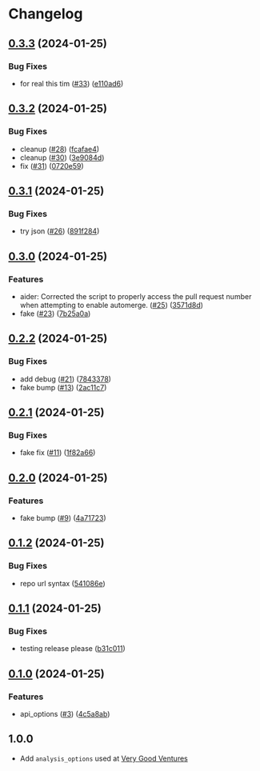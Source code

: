 # Changelog

## [0.3.3](https://github.com/bestow-code/core_analysis/compare/v0.3.2...v0.3.3) (2024-01-25)


### Bug Fixes

* for real this tim ([#33](https://github.com/bestow-code/core_analysis/issues/33)) ([e110ad6](https://github.com/bestow-code/core_analysis/commit/e110ad6260282855fd4c1bb7940647b4b6ba88b3))

## [0.3.2](https://github.com/bestow-code/core_analysis/compare/v0.3.1...v0.3.2) (2024-01-25)


### Bug Fixes

* cleanup ([#28](https://github.com/bestow-code/core_analysis/issues/28)) ([fcafae4](https://github.com/bestow-code/core_analysis/commit/fcafae457f8d00fab9bd24cfebd71a39b6672d29))
* cleanup ([#30](https://github.com/bestow-code/core_analysis/issues/30)) ([3e9084d](https://github.com/bestow-code/core_analysis/commit/3e9084d7a287cbf832e4921778a82e12381f2269))
* fix ([#31](https://github.com/bestow-code/core_analysis/issues/31)) ([0720e59](https://github.com/bestow-code/core_analysis/commit/0720e59f946960984a8fd086a89574503df901cb))

## [0.3.1](https://github.com/bestow-code/core_analysis/compare/v0.3.0...v0.3.1) (2024-01-25)


### Bug Fixes

* try json ([#26](https://github.com/bestow-code/core_analysis/issues/26)) ([891f284](https://github.com/bestow-code/core_analysis/commit/891f28493076773d66df077ab23d3a249fe883d5))

## [0.3.0](https://github.com/bestow-code/core_analysis/compare/v0.2.2...v0.3.0) (2024-01-25)


### Features

* aider: Corrected the script to properly access the pull request number when attempting to enable automerge. ([#25](https://github.com/bestow-code/core_analysis/issues/25)) ([3571d8d](https://github.com/bestow-code/core_analysis/commit/3571d8ddc7cd3e03af42c13000e918e1e05d2a41))
* fake ([#23](https://github.com/bestow-code/core_analysis/issues/23)) ([7b25a0a](https://github.com/bestow-code/core_analysis/commit/7b25a0a8fc7960c2d4312969dfa00a52c6c9291d))

## [0.2.2](https://github.com/bestow-code/core_analysis/compare/v0.2.1...v0.2.2) (2024-01-25)


### Bug Fixes

* add debug ([#21](https://github.com/bestow-code/core_analysis/issues/21)) ([7843378](https://github.com/bestow-code/core_analysis/commit/7843378dedc44a32b12e2ba5878cf6d0ad638179))
* fake bump ([#13](https://github.com/bestow-code/core_analysis/issues/13)) ([2ac11c7](https://github.com/bestow-code/core_analysis/commit/2ac11c7bdeac2fb87461cdedb768261b305afc41))

## [0.2.1](https://github.com/bestow-code/core_analysis/compare/v0.2.0...v0.2.1) (2024-01-25)


### Bug Fixes

* fake fix ([#11](https://github.com/bestow-code/core_analysis/issues/11)) ([1f82a66](https://github.com/bestow-code/core_analysis/commit/1f82a6633f09f31a780f576953c7cdb9f28d600a))

## [0.2.0](https://github.com/bestow-code/core_analysis/compare/v0.1.2...v0.2.0) (2024-01-25)


### Features

* fake bump ([#9](https://github.com/bestow-code/core_analysis/issues/9)) ([4a71723](https://github.com/bestow-code/core_analysis/commit/4a71723e400dc2dc24260ce6c71ccceac0fd4225))

## [0.1.2](https://github.com/bestow-code/core_analysis/compare/v0.1.1...v0.1.2) (2024-01-25)


### Bug Fixes

* repo url syntax ([541086e](https://github.com/bestow-code/core_analysis/commit/541086e3eaf76ce89f7018bb15f52bbe821daba2))

## [0.1.1](https://github.com/bestow-code/core_analysis/compare/v0.1.0...v0.1.1) (2024-01-25)


### Bug Fixes

* testing release please ([b31c011](https://github.com/bestow-code/core_analysis/commit/b31c01112b8b080e1d23fc70ea50634aeac93b8d))

## [0.1.0](https://github.com/bestow-code/core_analysis/compare/v0.0.0...v0.1.0) (2024-01-25)


### Features

* api_options ([#3](https://github.com/bestow-code/core_analysis/issues/3)) ([4c5a8ab](https://github.com/bestow-code/core_analysis/commit/4c5a8abad6e3b022b7944e0c0df7d50004bff492))

## 1.0.0

- Add `analysis_options` used at [Very Good Ventures](https://verygood.ventures)
